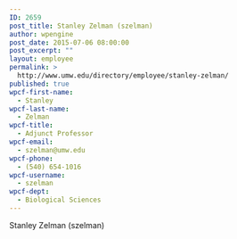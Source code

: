 ```yaml
---
ID: 2659
post_title: Stanley Zelman (szelman)
author: wpengine
post_date: 2015-07-06 08:00:00
post_excerpt: ""
layout: employee
permalink: >
  http://www.umw.edu/directory/employee/stanley-zelman/
published: true
wpcf-first-name:
  - Stanley
wpcf-last-name:
  - Zelman
wpcf-title:
  - Adjunct Professor
wpcf-email:
  - szelman@umw.edu
wpcf-phone:
  - (540) 654-1016
wpcf-username:
  - szelman
wpcf-dept:
  - Biological Sciences
---
```

Stanley Zelman (szelman)